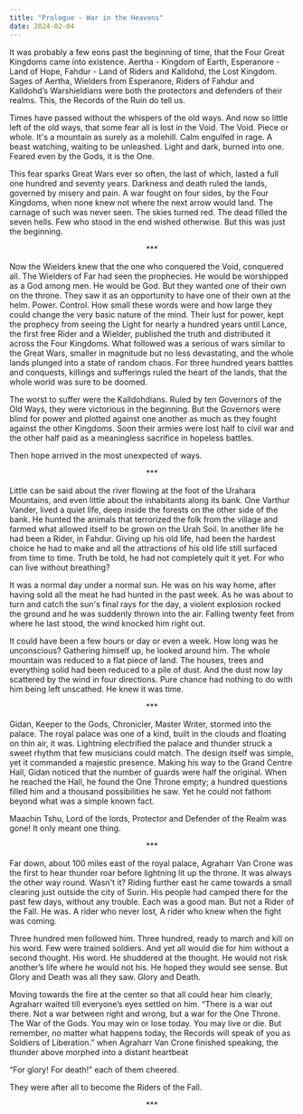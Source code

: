 ```yaml
---
title: "Prologue - War in the Heavens"
date: 2024-02-04
---
```


It was probably a few eons past the beginning of time, that the Four Great Kingdoms came into existence. Aertha - Kingdom of Earth, Esperanore - Land of Hope, Fahdur - Land of Riders and Kalldohd, the Lost Kingdom. Sages of Aertha, Wielders from Esperanore, Riders of Fahdur and Kalldohd’s Warshieldians were both the protectors and defenders of their realms. This, the Records of the Ruin do tell us.

Times have passed without the whispers of the old ways. And now so little left of the old ways, that some fear all is lost in the Void. The Void. Piece or whole. It's a mountain as surely as a molehill. Calm engulfed in rage. A beast watching, waiting to be unleashed. Light and dark, burned into one. Feared even by the Gods, it is the One.

This fear sparks Great Wars ever so often, the last of which, lasted a full one hundred and seventy years. Darkness and death ruled the lands, governed by misery and pain. A war fought on four sides, by the Four Kingdoms, when none knew not where the next arrow would land. The carnage of such was never seen. The skies turned red. The dead filled the seven hells. Few who stood in the end wished otherwise. But this was just the beginning.

<center>***</center>

Now the Wielders knew that the one who conquered the Void, conquered all. The Wielders of Far had seen the prophecies. He would be worshipped as a God among men. He would be God. But they wanted one of their own on the throne. They saw it as an opportunity to have one of their own at the helm. Power. Control. How small these words were and how large they could change the very basic nature of the mind. Their lust for power, kept the prophecy from seeing the Light for nearly a hundred years until Lance, the first free Rider and a Wielder, published the truth and distributed it across the Four Kingdoms. What followed was a serious of wars similar to the Great Wars, smaller in magnitude but no less devastating, and the whole lands plunged into a state of random chaos. For three hundred years battles and conquests, killings and sufferings ruled the heart of the lands, that the whole world was sure to be doomed.

The worst to suffer were the Kalldohdians. Ruled by ten Governors of the Old Ways, they were victorious in the beginning. But the Governors were blind for power and plotted against one another as much as they fought against the other Kingdoms. Soon their armies were lost half to civil war and the other half paid as a meaningless sacrifice in hopeless battles. 

Then hope arrived in the most unexpected of ways.

<center>***</center>  

Little can be said about the river flowing at the foot of the Urahara Mountains, and even little about the inhabitants along its bank. One Varthur Vander, lived a quiet life, deep inside the forests on the other side of the bank. He hunted the animals that terrorized the folk from the village and farmed what allowed itself to be grown on the Urah Soil. In another life he had been a Rider, in Fahdur. Giving up his old life, had been the hardest choice he had to make and all the attractions of his old life still surfaced from time to time. Truth be told, he had not completely quit it yet. For who can live without breathing?

It was a normal day under a normal sun. He was on his way home, after having sold all the meat he had hunted in the past week. As he was about to turn and catch the sun's final rays for the day, a violent explosion rocked the ground and he was suddenly thrown into the air. Falling twenty feet from where he last stood, the wind knocked him right out.

It could have been a few hours or day or even a week. How long was he unconscious? Gathering himself up, he looked around him. The whole mountain was reduced to a flat piece of land. The houses, trees and everything solid had been reduced to a pile of dust. And the dust now lay scattered by the wind in four directions. Pure chance had nothing to do with him being left unscathed. He knew it was time.

<center>***</center>

Gidan, Keeper to the Gods, Chronicler, Master Writer, stormed into the palace. The royal palace was one of a kind, built in the clouds and floating on thin air, it was. Lightning electrified the palace and thunder struck a sweet rhythm that few musicians could match. The design itself was simple, yet it commanded a majestic presence. Making his way to the Grand Centre Hall, Gidan noticed that the number of guards were half the original. When he reached the Hall, he found the One Throne empty; a hundred questions filled him and a thousand possibilities he saw. Yet he could not fathom beyond what was a simple known fact. 

Maachin Tshu, Lord of the lords, Protector and Defender of the Realm was gone! It only meant one thing.

<center>***</center>

Far down, about 100 miles east of the royal palace, Agraharr Van Crone was the first to hear thunder roar before lightning lit up the throne. It was always the other way round. Wasn't it? Riding further east he came towards a small clearing just outside the city of Surin. His people had camped there for the past few days, without any trouble. Each was a good man. But not a Rider of the Fall. He was. A rider who never lost, A rider who knew when the fight was coming.

Three hundred men followed him. Three hundred, ready to march and kill on his word. Few were trained soldiers. And yet all would die for him without a second thought. His word. He shuddered at the thought. He would not risk another’s life where he would not his. He hoped they would see sense. But Glory and Death was all they saw. Glory and Death.

Moving towards the fire at the center so that all could hear him clearly, Agraharr waited till everyone’s eyes settled on him. “There is a war out there. Not a war between right and wrong, but a war for the One Throne. The War of the Gods. You may win or lose today. You may live or die. But remember, no matter what happens today, the Records will speak of you as Soldiers of Liberation.” when Agraharr Van Crone finished speaking, the thunder above morphed into a distant heartbeat

“For glory! For death!” each of them cheered. 

They were after all to become the Riders of the Fall.
<center>***</center>
